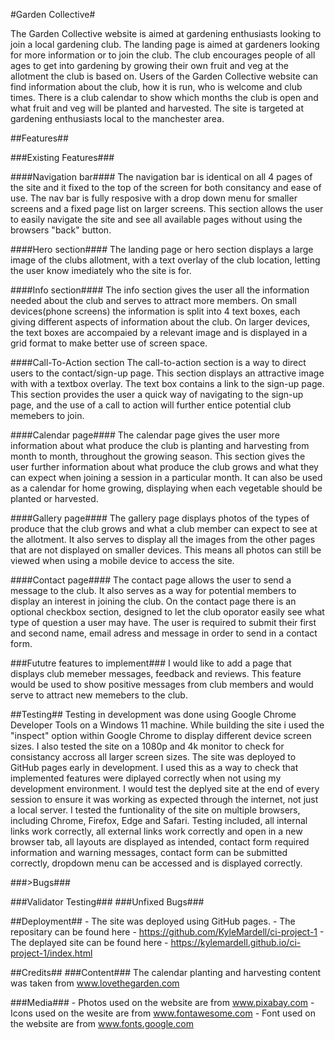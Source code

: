 #Garden Collective#

The Garden Collective website is aimed at gardening enthusiasts looking to join a local gardening club. The landing page is aimed at gardeners looking for more information or to join the club. The club encourages people of all ages to get into gardening by growing their own fruit and veg at the allotment the club is based on.
Users of the Garden Collective website can find information about the club, how it is run, who is welcome and club times. There is a club calendar to show which months the club is open and what fruit and veg will be planted and harvested. The site is targeted at gardening enthusiasts local to the manchester area.

##Features##

###Existing Features###
    
####Navigation bar####
The navigation bar is identical on all 4 pages of the site and it fixed to the top of the screen for both consitancy and ease of use. The nav bar is fully resposive with a drop down menu for smaller screens and a fixed page list on larger screens. This section allows the user to easily navigate the site and see all available pages without using the browsers "back" button.

####Hero section####
The landing page or hero section displays a large image of the clubs allotment, with a text overlay of the club location, letting the user know imediately who the site is for.

####Info section####
The info section gives the user all the information needed about the club and serves to attract more members. On small devices(phone screens) the information is split into 4 text boxes, each giving different aspects of information about the club. On larger devices, the text boxes are accompaied by a relevant image and is displayed in a grid format to make better use of screen space.

####Call-To-Action section
The call-to-action section is a way to direct users to the contact/sign-up page. This section displays an attractive image with with a textbox overlay. The text box contains a link to the sign-up page. This section provides the user a quick way of navigating to the sign-up page, and the use of a call to action will further entice potential club memebers to join.

####Calendar page####
The calendar page gives the user more information about what produce the club is planting and harvesting from month to month, throughout the growing season. This section gives the user further information about what produce the club grows and what they can expect when joining a session in a particular month. It can also be used as a calendar for home growing, displaying when each vegetable should be planted or harvested.

####Gallery page####
The gallery page displays photos of the types of produce that the club grows and what a club member can expect to see at the allotment. It also serves to display all the images from the other pages that are not displayed on smaller devices. This means all photos can still be viewed when using a mobile device to access the site.

####Contact page####
The contact page allows the user to send a message to the club. It also serves as a way for potential members to display an interest in joining the club. On the contact page there is an optional checkbox section, designed to let the club oporator easily see what type of question a user may have. The user is required to submit their first and second name, email adress and message in order to send in a contact form.

###Fututre features to implement###
I would like to add a page that displays club memeber messages, feedback and reviews. This feature would be used to show positive messages from club members and would serve to attract new memebers to the club.

##Testing##
Testing in development was done using Google Chrome Developer Tools on a Windows 11 machine. While building the site i used the "inspect" option within Google Chrome to display different device screen sizes. I also tested the site on a 1080p and 4k monitor to check for consistancy accross all larger screen sizes. The site was deployed to GitHub pages early in development. I used this as a way to check that implemented features were diplayed correctly when not using my development environment. I would test the deplyed site at the end of every session to ensure it was working as expected through the internet, not just a local server. I tested the funtionality of the site on multiple browsers, including Chrome, Firefox, Edge and Safari. Testing included, all internal links work correctly, all external links work correctly and open in a new browser tab, all layouts are displayed as intended, contact form required information and warning messages, contact form can be submitted correctly, dropdown menu can be accessed and is displayed correctly.

###>Bugs###

###Validator Testing###
###Unfixed Bugs###

##Deployment##
    - The site was deployed using GitHub pages.
    - The repositary can be found here - https://github.com/KyleMardell/ci-project-1
    - The deplayed site can be found here - https://kylemardell.github.io/ci-project-1/index.html

##Credits##
###Content###
The calendar planting and harvesting content was taken from www.lovethegarden.com

###Media###
    - Photos used on the website are from www.pixabay.com
    - Icons used on the wesite are from www.fontawesome.com
    - Font used on the website are from www.fonts.google.com



